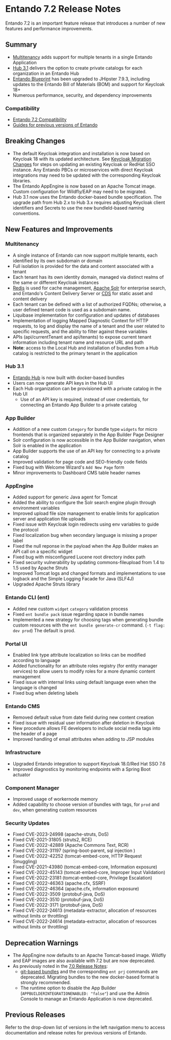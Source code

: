 # Entando 7.2 Release Notes

Entando 7.2 is an important feature release that introduces a number of new features and performance improvements.

## Summary
- [Multitenancy](#multitenancy) adds support for multiple tenants in a single Entando Application
- [Hub 3.1](../../tutorials/solution/entando-hub.md) delivers the option to create private catalogs for each organization in an Entando Hub
- [Entando Blueprint](../create/blueprint-features.md) has been upgraded to JHipster 7.9.3, including updates to the Entando Bill of Materials (BOM) and support for Keycloak 18+
- Numerous performance, security, and dependency improvements 

### Compatibility
* [Entando 7.2 Compatibility](https://entando.com/entando-de-app/cmsresources/cms/documents/Entando_7.2_Compatibility.pdf)
* [Guides for previous versions of Entando](https://entando.com/page/en/compatibility-guide)

## Breaking Changes
* The default Keycloak integration and installation is now based on Keycloak 18 with its updated architecture. See [Keycloak Migration Changes](https://www.keycloak.org/docs/latest/upgrading/index.html#migration-changes) for steps on updating an existing Keycloak or RedHat SSO instance. Any Entando PBCs or microservices with direct Keycloak integrations may need to be updated with the corresponding Keycloak libraries.
* The Entando AppEngine is now based on an Apache Tomcat image. Custom configuration for Wildfly/EAP may need to be migrated.
* Hub 3.1 now uses the Entando docker-based bundle specification. The upgrade path from Hub 2.x to Hub 3.x requires adjusting Keycloak client identifiers and Secrets to use the new bundleId-based naming conventions.


## New Features and Improvements

### Multitenancy
- A single instance of Entando can now support multiple tenants, each identified by its own subdomain or domain
- Full isolation is provided for the data and content associated with a tenant
- Each tenant has its own identity domain, managed via distinct realms of the same or different Keycloak instances
- [Redis](../../tutorials/consume/redis.md) is used for cache management, [Apache Solr](../../tutorials/consume/solr.md) for enterprise search, and Entando's Content Delivery Server or [CDS](../../tutorials/consume/cds.md) for static asset and content delivery
- Each tenant can be defined with a list of authorized FQDNs; otherwise, a user defined tenant code is used as a subdomain name. 
- Liquibase implementation for configuration and updates of databases 
- Implementation of logging Mapped Diagnostic Context for HTTP requests, to log and display the name of a tenant and the user related to specific requests, and the ability to filter against these variables
- APIs (api/currentTenant and api/tenants) to expose current tenant information including tenant name and resource URL and path
- **Note**: access to the Local Hub and installation of bundles from a Hub catalog is restricted to the primary tenant in the application

### Hub 3.1
- [Entando Hub](../../tutorials/solution/entando-hub.md) is now built with docker-based bundles
- Users can now generate API keys in the Hub UI 
- Each Hub organization can be provisioned with a private catalog in the Hub UI 
  - Use of an API key is required, instead of user credentials, for connecting an Entando App Builder to a private catalog

### App Builder
- Addition of a new custom `Category` for bundle type `widgets` for micro frontends that is organized separately in the App Builder Page Designer
- Solr configuration is now accessible in the App Builder navigation, when Solr is enabled in the application
- App Builder supports the use of an API key for connecting to a private catalog
- Improved validation for page code and SEO-friendly code fields
- Fixed bug with Welcome Wizard's `Add New Page` form 
- Minor improvements to Dashboard CMS table header names

### AppEngine
- Added support for generic Java agent for Tomcat
- Added the ability to configure the Solr search engine plugin through environment variables
- Improved upload file size management to enable limits for application server and application file uploads
- Fixed issue with Keycloak login redirects using env variables to guide the protocol
- Fixed localization bug when secondary language is missing a proper label 
- Fixed the null reponse in the payload when the App Builder makes an API call on a specific widget 
- Fixed bug with misconfigured Lucene root directory index path
- Fixed security vulnerability by updating commons-fileupload from 1.4 to 1.5 used by Apache Struts
- Improved Tomcat logs and changed formats and implementations to use logback and the Simple Logging Facade for Java (SLF4J)
- Upgraded Apache Struts library

### Entando CLI (ent)
- Added new custom `widget` `category` validation process 
- Fixed `ent bundle pack` issue regarding space in bundle names
- Implemented a new strategy for choosing tags when generating bundle custom resources with the `ent bundle generate-cr` command. (`-t flag: dev prod`) The default is prod.

### Portal UI
- Enabled link type attribute localization so links can be modified according to language 
- Added functionality for an attribute roles registry (for entity manager services) to allow users to modify roles for a more dynamic content management
- Fixed issue with internal links using default language even when the language is changed
- Fixed bug when deleting labels

### Entando CMS
- Removed default value from date field during new content creation 
- Fixed issue with residual user information after deletion in Keycloak
- New procedure allows FE developers to include social media tags into the header of a page
- Improved handling of email attributes when adding to JSP modules 

### Infrastructure
- Upgraded Entando integration to support Keycloak 18.0/Red Hat SSO 7.6
- Improved diagnostics by monitoring endpoints with a Spring Boot actuator

### Component Manager
- Improved usage of workernode memory
- Added capability to choose version of bundles with tags, for `prod` and `dev`, when generating custom resources

### Security Updates
- Fixed CVE-2023-24998 (apache-struts, DoS)
- Fixed CVE-2021-31805 (struts2, RCE)
- Fixed CVE-2022-42889 (Apache Commons Text, RCR)
- Fixed CVE-2022-31197 (spring-boot-parent, sql injection )
- Fixed CVE-2022-42252 (tomcat-embed-core, HTTP Request Smuggling)
- Fixed CVE-2021-43980 (tomcat-embed-core, Information exposure)
- Fixed CVE-2022-45143 (tomcat-embed-core, Improper Input Validation)
- Fixed CVE-2022-23181 (tomcat-embed-core, Privilege Escalation)
- Fixed CVE-2022-46363 (apache.cfx, SSRF)
- Fixed CVE-2022-46364 (apache.cfx, information exposure) 
- Fixed CVE-2022-3509 (protobuf-java, DoS)
- Fixed CVE-2022-3510 (protobuf-java, DoS) 
- Fixed CVE-2022-3171 (protobuf-java, DoS)
- Fixed CVE-2022-24613 (metadata-extractor, allocation of resources without limits or throttling)
- Fixed CVE-2022-24614 (metadata-extractor, allocation of resources without limits or throttling)


## Deprecation Warnings
* The AppEngine now defaults to an Apache Tomcat-based image. Wildfly and EAP images are also available with 7.2 but are now deprecated.
* As previously noted in the [7.0 Release Notes](../../../v7.0/docs/releases/README.md):
  *  [git-based bundles](../reference/bundle-comparison.md) and the corresponding `ent prj` commands are deprecated. Migrating bundles to the new docker-based format is strongly recommended. 
  * The runtime option to disable the App Builder (`APPBUILDERINTEGRATIONENABLED: "false"`) and use the Admin Console to manage an Entando Application is now deprecated.

## Previous Releases

Refer to the drop-down list of versions in the left navigation menu to access documentation and release notes for previous versions of Entando.